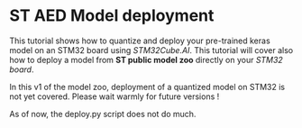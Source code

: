 # ST AED Model deployment

This tutorial shows how to quantize and deploy your pre-trained keras model on an STM32 board using *STM32Cube.AI*.
This tutorial will cover also how to deploy a model from **ST public model zoo** directly on your *STM32 board*.

In this v1 of the model zoo, deployment of a quantized model on STM32 is not yet covered. Please wait warmly for future versions ! 

As of now, the deploy.py script does not do much.
